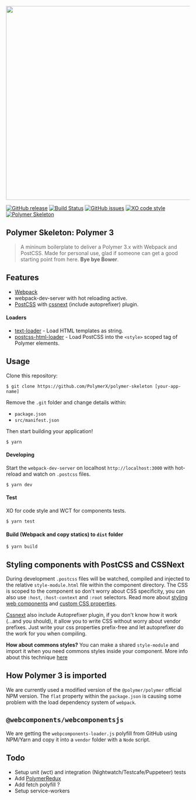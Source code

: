 <img src="http://i.imgur.com/OqurdD1.jpg" width="530">

[![GitHub release](https://img.shields.io/github/release/PolymerX/polymer-skeleton.svg?style=flat-square)](https://github.com/PolymerX/polymer-skeleton)
[![Build Status](https://travis-ci.org/PolymerX/polymer-skeleton.svg?style=flat-square&branch=master)](https://travis-ci.org/PolymerX/polymer-skeleton)
[![GitHub issues](https://img.shields.io/github/issues/PolymerX/polymer-skeleton.svg?style=flat-square)](https://github.com/PolymerX/polymer-skeleton/issues)
[![XO code style](https://img.shields.io/badge/code_style-XO-5ed9c7.svg?style=flat-square)](https://github.com/sindresorhus/xo)
[![Polymer Skeleton](https://img.shields.io/badge/polymerX-SKELETON-435877.svg?style=flat-square)](https://github.com/PolymerX/polymer-skeleton)


## Polymer Skeleton: **Polymer 3**
> A mininum boilerplate to deliver a Polymer 3.x with Webpack and PostCSS.
> Made for personal use, glad if someone can get a good starting point from here. **Bye bye Bower**.


## Features

- [Webpack](https://webpack.js.org/)
- webpack-dev-server with hot reloading active.
- [PostCSS](http://postcss.org/) with [cssnext](http://cssnext.io/) (include autoprefixer) plugin.

#### Loaders
- [text-loader](https://github.com/dfenstermaker/text-loader) - Load HTML templates as string.
- [postcss-html-loader](https://github.com/PolymerX/postcss-html-loader) - Load PostCSS into the `<style>` scoped tag of Polymer elements.

## Usage

Clone this repository:

	$ git clone https://github.com/PolymerX/polymer-skeleton [your-app-name]

Remove the `.git` folder and change details within:

- `package.json`
- `src/manifest.json`

Then start building your application!

	$ yarn

#### Developing

Start the `webpack-dev-server` on localhost `http://localhost:3000` with hot-reload and watch on `.postcss` files.

	$ yarn dev

#### Test

XO for code style and WCT for components tests.

	$ yarn test

#### Build (Webpack and copy statics) to `dist` folder

	$ yarn build

## Styling components with PostCSS and CSSNext

During development `.postcss` files will be watched, compiled and injected to the relative `style-module.html` file within the component directory. The CSS is scoped to the component so don't worry about CSS specificity, you can also use `:host`, `:host-context` and `:root` selectors. Read more about [styling web components](https://www.polymer-project.org/2.0/docs/devguide/style-shadow-dom) and [custom CSS properties](https://www.polymer-project.org/2.0/docs/devguide/custom-css-properties).

[Cssnext](http://cssnext.io/) also include Autoprefixer plugin, if you don't know how it work (...and you should), it allow you to write CSS without worry about vendor prefixes. Just write your css properties prefix-free and let autoprefixer do the work for you when compiling.

**How about commons styles?**
You can make a shared `style-module` and import it when you need commons styles inside your component. More info about this technique [here](https://www.polymer-project.org/1.0/docs/devguide/styling#style-modules)

## How Polymer 3 is imported

We are currently used a modified version of the `@polymer/polymer` official NPM version. The `flat` property within the `package.json` is causing some problem with the load dependency system of `webpack`.

## `@webcomponents/webcomponentsjs`

We are getting the `webpcomponents-loader.js` polyfill from GitHub using NPM/Yarn and copy it into a `vendor` folder with a `Node` script.
## Todo

- Setup unit (wct) and integration (Nightwatch/Testcafe/Puppeteer) tests
- Add [PolymerRedux]()
- Add fetch polyfill ?
- Setup service-workers
